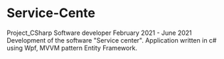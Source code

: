 # Service-Cente
Project_CSharp
Software developer
February 2021 - June 2021
Development of the software "Service center".
Application written in c# using Wpf, MVVM
pattern Entity Framework.
